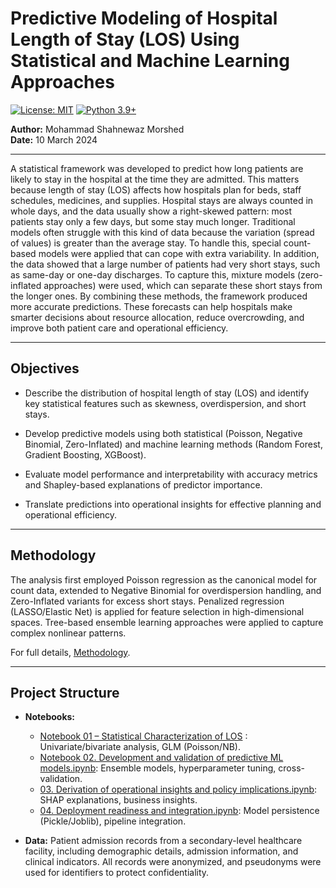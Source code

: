 # Predictive Modeling of Hospital Length of Stay (LOS) Using Statistical and Machine Learning Approaches

[![License: MIT](https://img.shields.io/badge/License-MIT-yellow.svg)](https://opensource.org/licenses/MIT)
[![Python 3.9+](https://img.shields.io/badge/python-3.9+-blue.svg)](https://www.python.org/downloads/release/python-390/)

**Author:** Mohammad Shahnewaz Morshed  
**Date:** 10 March 2024  

---

A statistical framework was developed to predict how long patients are likely to stay in the hospital at the time they are admitted. This matters because length of stay (LOS) affects how hospitals plan for beds, staff schedules, medicines, and supplies. Hospital stays are always counted in whole days, and the data usually show a right-skewed pattern: most patients stay only a few days, but some stay much longer. Traditional models often struggle with this kind of data because the variation (spread of values) is greater than the average stay. To handle this, special count-based models were applied that can cope with extra variability. In addition, the data showed that a large number of patients had very short stays, such as same-day or one-day discharges. To capture this, mixture models (zero-inflated approaches) were used, which can separate these short stays from the longer ones. By combining these methods, the framework produced more accurate predictions. These forecasts can help hospitals make smarter decisions about resource allocation, reduce overcrowding, and improve both patient care and operational efficiency.

---

## Objectives

- Describe the distribution of hospital length of stay (LOS) and identify key statistical features such as skewness, overdispersion, and short stays.

- Develop predictive models using both statistical (Poisson, Negative Binomial, Zero-Inflated) and machine learning methods (Random Forest, Gradient Boosting, XGBoost).

- Evaluate model performance and interpretability with accuracy metrics and Shapley-based explanations of predictor importance.

- Translate predictions into operational insights for effective planning and operational efficiency.

---

## Methodology

The analysis first employed Poisson regression as the canonical model for count data, extended to Negative Binomial for overdispersion handling, and Zero-Inflated variants for excess short stays. Penalized regression (LASSO/Elastic Net) is applied for feature selection in high-dimensional spaces. Tree-based ensemble learning approaches were applied to capture complex nonlinear patterns.

For full details, [Methodology](Methodology.pdf).

---

## Project Structure

- **Notebooks:**
  - [Notebook 01 – Statistical Characterization of LOS](https://github.com/ShahnewazMorshed/Predictive-Modeling-for-Health-Care-Data/blob/main/Notebook%2001%20-%20Statistical%20characterization%20of%20LOS.ipynb)
: Univariate/bivariate analysis, GLM (Poisson/NB).
  - [Notebook 02. Development and validation of predictive ML models.ipynb](https://github.com/ShahnewazMorshed/Predictive-Modeling-for-Health-Care-Data/blob/main/Notebook%2002.%20Development%20and%20validation%20of%20predictive%20ML%20models.ipynb): Ensemble models, hyperparameter tuning, cross-validation.
  - [03. Derivation of operational insights and policy implications.ipynb](03.%20Derivation%20of%20operational%20insights%20and%20policy%20implications.ipynb): SHAP explanations, business insights.
  - [04. Deployment readiness and integration.ipynb](04.%20Deployment%20readiness%20and%20integration.ipynb): Model persistence (Pickle/Joblib), pipeline integration.

- **Data:** Patient admission records from a secondary-level healthcare facility, including demographic details, admission information, and clinical indicators. All records were anonymized, and pseudonyms were used for identifiers to protect confidentiality.
